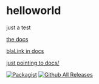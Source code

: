 # helloworld
just a test

[the docs](https://asaage.github.io/helloworld/docs/index.html)

[blaLink in docs](docs/blaa.md)

[just pointing to docs/](docs/)

[![Packagist](https://img.shields.io/packagist/v/saage-it/helloworld.svg?style=flat-square)](https://packagist.org/packages/saage-it/helloworld)
[![Github All Releases](https://img.shields.io/github/downloads/asaage/helloworld/total.svg?style=flat-square)](https://github.com/asaage/helloworld/)
